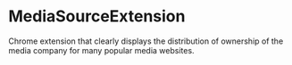 # MediaSourceExtension
Chrome extension that clearly displays the distribution of ownership of the media company for many popular media websites.

